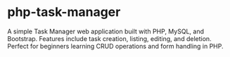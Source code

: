 # php-task-manager
A simple Task Manager web application built with PHP, MySQL, and Bootstrap. Features include task creation, listing, editing, and deletion. Perfect for beginners learning CRUD operations and form handling in PHP.
